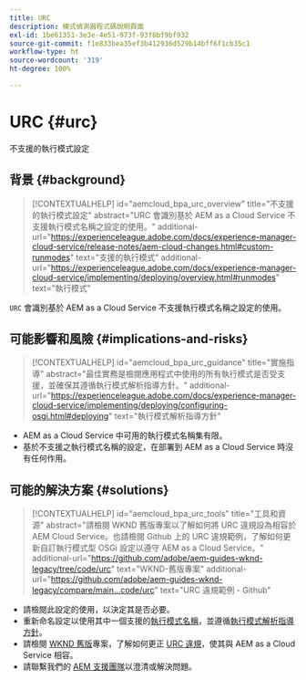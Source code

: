 ```yaml
---
title: URC
description: 模式偵測器程式碼說明頁面
exl-id: 1be61351-3e3e-4e51-973f-93f8bf9bf932
source-git-commit: f1e833bea35ef3b412936d529b14bff6f1cb35c1
workflow-type: ht
source-wordcount: '319'
ht-degree: 100%

---
```


# URC {#urc}

不支援的執行模式設定

## 背景 {#background}

>[!CONTEXTUALHELP]
>id="aemcloud_bpa_urc_overview"
>title="不支援的執行模式設定"
>abstract="URC 會識別基於 AEM as a Cloud Service 不支援執行模式名稱之設定的使用。"
>additional-url="https://experienceleague.adobe.com/docs/experience-manager-cloud-service/release-notes/aem-cloud-changes.html#custom-runmodes" text="支援的執行模式"
>additional-url="https://experienceleague.adobe.com/docs/experience-manager-cloud-service/implementing/deploying/overview.html#runmodes" text="執行模式"

`URC` 會識別基於 AEM as a Cloud Service 不支援執行模式名稱之設定的使用。

## 可能影響和風險 {#implications-and-risks}

>[!CONTEXTUALHELP]
>id="aemcloud_bpa_urc_guidance"
>title="實施指導"
>abstract="最佳實務是檢閱應用程式中使用的所有執行模式是否受支援，並確保其遵循執行模式解析指導方針。"
>additional-url="https://experienceleague.adobe.com/docs/experience-manager-cloud-service/implementing/deploying/configuring-osgi.html#deploying" text="執行模式解析指導方針"

* AEM as a Cloud Service 中可用的執行模式名稱集有限。
* 基於不支援之執行模式名稱的設定，在部署到 AEM as a Cloud Service 時沒有任何作用。

## 可能的解決方案 {#solutions}

>[!CONTEXTUALHELP]
>id="aemcloud_bpa_urc_tools"
>title="工具和資源"
>abstract="請檢閱 WKND 舊版專案以了解如何將 URC 違規設為相容於 AEM Cloud Service。也請檢閱 Github 上的 URC 違規範例，了解如何更新自訂執行模式型 OSGi 設定以遵守 AEM as a Cloud Service。"
>additional-url="https://github.com/adobe/aem-guides-wknd-legacy/tree/code/urc" text="WKND-舊版專案"
>additional-url="https://github.com/adobe/aem-guides-wknd-legacy/compare/main...code/urc" text="URC 違規範例 - Github"

* 請檢閱此設定的使用，以決定其是否必要。
* 重新命名設定以使用其中一個支援的[執行模式名稱](https://experienceleague.adobe.com/docs/experience-manager-cloud-service/release-notes/aem-cloud-changes.html#custom-runmodes)，並遵循[執行模式解析指導方針](https://experienceleague.adobe.com/docs/experience-manager-cloud-service/implementing/deploying/configuring-osgi.html#runmode-resolution)。
* 請檢閱 [WKND 舊版](https://github.com/adobe/aem-guides-wknd-legacy/tree/code/urc)專案，了解如何更正 [URC 違規](https://github.com/adobe/aem-guides-wknd-legacy/compare/main...code/urc)，使其與 AEM as a Cloud Service 相容。
* 請聯繫我們的 [AEM 支援團隊](https://helpx.adobe.com/tw/enterprise/using/support-for-experience-cloud.html)以澄清或解決問題。
